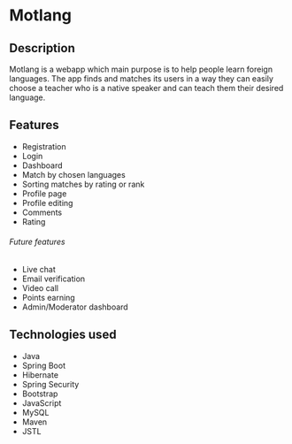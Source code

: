 # Motlang

## Description

Motlang is a webapp which main purpose is to help people learn foreign languages. 
The app finds and matches its users in a way they can easily choose a teacher who 
is a native speaker and can teach them their desired language. 

## Features

* Registration
* Login
* Dashboard
* Match by chosen languages
* Sorting matches by rating or rank
* Profile page
* Profile editing
* Comments
* Rating

###### Future features

* Live chat
* Email verification
* Video call
* Points earning
* Admin/Moderator dashboard

## Technologies used

* Java
* Spring Boot
* Hibernate
* Spring Security
* Bootstrap
* JavaScript
* MySQL
* Maven
* JSTL

